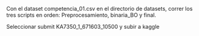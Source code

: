Con el dataset competencia_01.csv en el directorio de datasets, correr los tres scripts en orden:
Preprocesamiento, binaria_BO y final.

Seleccionar submit KA7350_1_671603_10500 y subir a kaggle